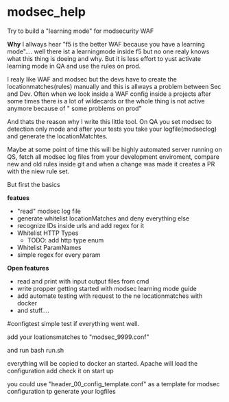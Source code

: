 # modsec_help
Try to build a "learning mode" for modsecurity WAF 

**Why**
I allways hear "f5 is the better WAF because you have a learning mode".... well there ist a learningmode inside f5 but no one realy knows what this thing is doeing and why.
But it is less effort to yust activate learning mode in QA and use the rules on prod.

I realy like WAF and modsec but the devs have to create the locationmatches(rules) manually and this is allways a problem between Sec and Dev.
Often when we look inside  a WAF config inside a projects after some times there is a lot of wildecards or the whole thing is not active anymore because of " some problems on prod"

And thats the reason why I write this little tool. On QA you set modsec to detection only mode and after your tests you take your logfile(modseclog) and generate the locationMatchtes.

Maybe at some point of time this will be highly automated server running on QS, fetch all modsec log files from your development enviroment, compare new and old rules inside git and when 
a change was made it creates a PR with the niew rule set.

But first the basics

**featues**
- "read" modsec log file
- generate whitelist locationMatches and deny everything else
- recognize IDs inside urls and add regex for it
- Whitelist HTTP Types
	- TODO: add http type enum
- Whitelist ParamNames
- simple regex for every param

**Open features**
- read and print with input output files from cmd
- write propper getting started with modsec learning mode guide
- add automate testing with request to the ne locationmatches with docker
- and stuff....
	
	




#configtest
simple test if everything went well.

add your loationsmatches to "modsec_9999.conf" 

and run bash run.sh

everything will be copied to docker an started.
Apache will load the configuration add check it on start up

you could use "header_00_config_template.conf" as a template for modsec configuration tp generate your logfiles 

